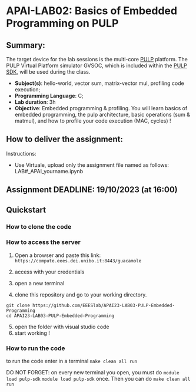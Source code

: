 # APAI-LAB02: Basics of Embedded Programming on PULP

## Summary:
The target device for the lab sessions is the multi-core [PULP](https://github.com/pulp-platform/pulp) platform.
The PULP Virtual Platform simulator GVSOC, which is included within the [PULP SDK](https://github.com/pulp-platform/pulp-sdk), will be used during the class.

- **Subject(s)**: hello-world, vector sum, matrix-vector mul, profiling code execution;
- **Programming Language**: C;
- **Lab duration**: 3h
- **Objective**: Embedded programming & profiling. You will learn basics of embedded programming, the pulp architecture, basic operations (sum & matmul), and how to profile your code execution (MAC, cycles) !


## How to deliver the assignment:

Instructions:
* Use Virtuale, upload only the assignment file named as follows: LAB#_APAI_yourname.ipynb


## Assignment DEADLINE: 19/10/2023 (at 16:00)


## Quickstart
### How to clone the code



### How to access the server

1. Open a browser and paste this link:
`https://compute.eees.dei.unibo.it:8443/guacamole`

2. access with your credentials
3. open a new terminal
4. clone this repository and go to your working directory.
```
git clone https://github.com/EEESlab/APAI23-LAB03-PULP-Embedded-Programming
cd APAI23-LAB03-PULP-Embedded-Programming
```
5. open the folder with visual studio code
6. start working !


### How to run the code
to run the code enter in a terminal
`make clean all run`

DO NOT FORGET: on every new terminal you open, you must do `module load pulp-sdk`
`module load pulp-sdk` once. Then you can do `make clean all run`
